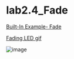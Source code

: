 # lab2.4_Fade

[Built-In Example- Fade](https://www.arduino.cc/en/Tutorial/BuiltInExamples/Fade)

[Fading LED gif](https://content.instructables.com/ORIG/F9L/0KY5/JFMT9AQJ/F9L0KY5JFMT9AQJ.gif?auto=webp)

![image](https://user-images.githubusercontent.com/33184844/111906532-2a5f5c80-8a0e-11eb-84d8-84b66a32fb7b.png)